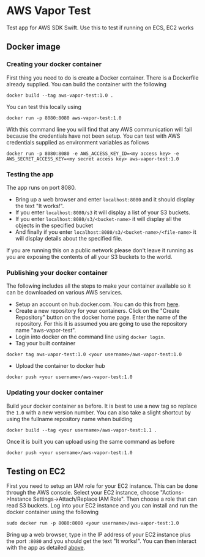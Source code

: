 # AWS Vapor Test
Test app for AWS SDK Swift. Use this to test if running on ECS, EC2 works

## Docker image

### Creating your docker container

First thing you need to do is create a Docker container. There is a Dockerfile already supplied. You can build the container with the following
```
docker build --tag aws-vapor-test:1.0 .
```
You can test this locally using 
```
docker run -p 8080:8080 aws-vapor-test:1.0
```
With this command line you will find that any AWS communication will fail because the credentials have not been setup. You can test with AWS credentials supplied as environment variables as follows
```
docker run -p 8080:8080 -e AWS_ACCESS_KEY_ID=<my access key> -e AWS_SECRET_ACCESS_KEY=<my secret access key> aws-vapor-test:1.0
```

### Testing the app

The app runs on port 8080. 
- Bring up a web browser and enter `localhost:8080` and it should display the text "It works!". 
- If you enter `localhost:8080/s3` it will display a list of your S3 buckets. 
- If you enter `localhost:8080/s3/<bucket-name>` it will display all the objects in the specified bucket 
- And finally if you enter `localhost:8080/s3/<bucket-name>/<file-name>` it will display details about the specified file.

If you are running this on a public network please don't leave it running as you are exposing the contents of all your S3 buckets to the world.

### Publishing your docker container

The following includes all the steps to make your container available so it can be downloaded on various AWS services.

- Setup an account on hub.docker.com. You can do this from [here](https://hub.docker.com/). 
- Create a new repository for your containers. Click on the "Create Repository" button on the docker home page. Enter the name of the repository. For this it is assumed you are going to use the repository name "aws-vapor-test". 
- Login into docker on the command line using `docker login`.
- Tag your built container
```
docker tag aws-vapor-test:1.0 <your username>/aws-vapor-test:1.0
```
- Upload the container to docker hub
```
docker push <your username>/aws-vapor-test:1.0 
```

### Updating your docker container

Build your docker container as before. It is best to use a new tag so replace the `1.0` with a new version number. You can also take a slight shortcut by using the fullname repository name when building
```
docker build --tag <your username>/aws-vapor-test:1.1 .
```
Once it is built you can upload using the same command as before
```
docker push <your username>/aws-vapor-test:1.0 
```

## Testing on EC2

First you need to setup an IAM role for your EC2 instance. This can be done through the AWS console. Select your EC2 instance, choose "Actions->Instance Settings->Attach/Replace IAM Role". Then choose a role that can read S3 buckets. Log into your EC2 instance and you can install and run the docker container using the following
```
sudo docker run -p 8080:8080 <your username>/aws-vapor-test:1.0
```
Bring up a web browser, type in the IP address of your EC2 instance plus the port `:8080` and you should get the text "It works!". You can then interact with the app as detailed [above](#testing-the-app). 


